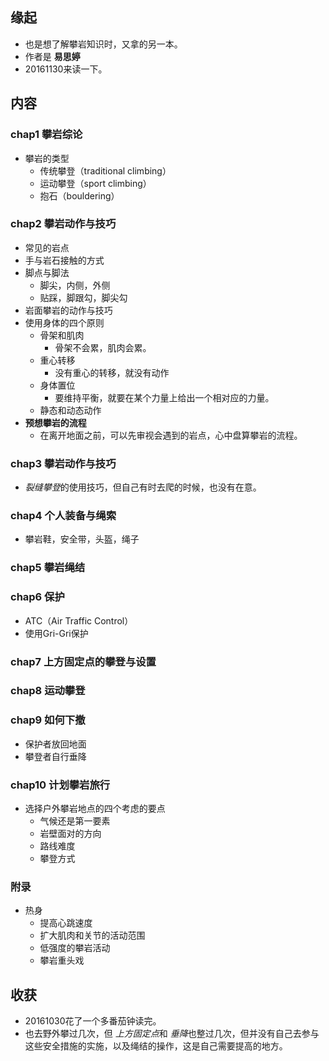 ##  缘起
+ 也是想了解攀岩知识时，又拿的另一本。
+ 作者是 **易思婷**
+ 20161130来读一下。

##  内容
###  chap1 攀岩综论
+ 攀岩的类型
	+ 传统攀登（traditional climbing）
	+ 运动攀登（sport climbing）
	+ 抱石（bouldering）

###  chap2 攀岩动作与技巧
+ 常见的岩点
+ 手与岩石接触的方式
+ 脚点与脚法
	+ 脚尖，内侧，外侧
	+ 贴踩，脚跟勾，脚尖勾
+ 岩面攀岩的动作与技巧
+ 使用身体的四个原则
	+ 骨架和肌肉
		+ 骨架不会累，肌肉会累。
	+ 重心转移
		+ 没有重心的转移，就没有动作
	+ 身体置位
		+ 要维持平衡，就要在某个力量上给出一个相对应的力量。
	+ 静态和动态动作
+ **预想攀岩的流程**
	+ 在离开地面之前，可以先审视会遇到的岩点，心中盘算攀岩的流程。

###  chap3 攀岩动作与技巧
+ *裂缝攀登*的使用技巧，但自己有时去爬的时候，也没有在意。

###  chap4 个人装备与绳索
+ 攀岩鞋，安全带，头盔，绳子

###  chap5 攀岩绳结

###  chap6 保护
+ ATC（Air Traffic Control）
+ 使用Gri-Gri保护

###  chap7 上方固定点的攀登与设置

###  chap8 运动攀登

###  chap9 如何下撤
+ 保护者放回地面
+ 攀登者自行垂降

###  chap10 计划攀岩旅行
+ 选择户外攀岩地点的四个考虑的要点
	+ 气候还是第一要素
	+ 岩壁面对的方向
	+ 路线难度
	+ 攀登方式

###  附录
+ 热身
	+ 提高心跳速度
	+ 扩大肌肉和关节的活动范围
	+ 低强度的攀岩活动
	+ 攀岩重头戏

##  收获
+ 20161030花了一个多番茄钟读完。
+ 也去野外攀过几次，但 *上方固定点*和 *垂降*也整过几次，但并没有自己去参与这些安全措施的实施，以及绳结的操作，这是自己需要提高的地方。